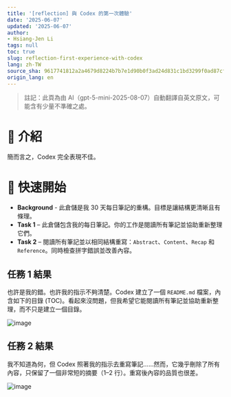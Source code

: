 ```yaml
---
title: '[reflection] 與 Codex 的第一次體驗'
date: '2025-06-07'
updated: '2025-06-07'
author:
- Hsiang-Jen Li
tags: null
toc: true
slug: reflection-first-experience-with-codex
lang: zh-TW
source_sha: 9617741812a2a4679d8224b7b7e1d90b0f3ad24d831c1bd3299f0ad87cf74088
origin_lang: en
---
```


> 註記：此頁為由 AI（gpt-5-mini-2025-08-07）自動翻譯自英文原文，可能含有少量不準確之處。

# 📌 介紹

簡而言之，Codex 完全表現不佳。

<!-- more -->

# 🚀 快速開始

- **Background** - 此倉儲是我 30 天每日筆記的重構。目標是讓結構更清晰且有條理。
- **Task 1** – 此倉儲包含我的每日筆記。你的工作是閱讀所有筆記並協助重新整理它們。
- **Task 2** – 閱讀所有筆記並以相同結構重寫：`Abstract`、`Content`、`Recap` 和 `Reference`。同時檢查拼字錯誤並改善內容。

## 任務 1 結果

也許是我的錯。也許我的指示不夠清楚。Codex 建立了一個 `README.md` 檔案，內含如下的目錄 (TOC)。看起來沒問題，但我希望它能閱讀所有筆記並協助重新整理，而不只是建立一個目錄。

![image](https://hackmd.io/_uploads/H1YcGqxQee.png)


## 任務 2 結果

我不知道為何，但 Codex 照著我的指示去重寫筆記……然而，它幾乎刪除了所有內容，只保留了一個非常短的摘要（1–2 行）。重寫後內容的品質也很差。

![image](https://hackmd.io/_uploads/ryity9eXgg.png)
